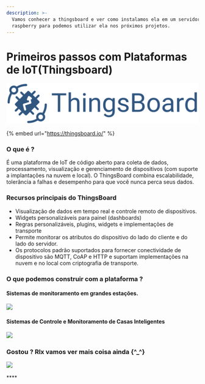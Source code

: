 ```yaml
---
description: >-
  Vamos conhecer a thingsboard e ver como instalamos ela em um servidor linux ou
  raspberry para podemos utilizar ela nos próximos projetos.
---
```


# Primeiros passos com Plataformas de IoT\(Thingsboard\)

![](../../.gitbook/assets/image%20%287%29.png)

{% embed url="https://thingsboard.io/" %}

### O que é ? 

É uma plataforma de IoT de código aberto para coleta de dados, processamento, visualização e gerenciamento de dispositivos \(com suporte a implantações na nuvem e local\). O ThingsBoard combina escalabilidade, tolerância a falhas e desempenho para que você nunca perca seus dados.

### **Recursos principais do ThingsBoard**

* Visualização de dados em tempo real e controle remoto de dispositivos.
* Widgets personalizáveis ​​para painel \(dashboards\)
* Regras personalizáveis, plugins, widgets e implementações de transporte 
* Permite monitorar os atributos do dispositivo do lado do cliente e do lado do servidor. 
* Os protocolos padrão suportados para fornecer conectividade de dispositivo são MQTT, CoAP e HTTP e suportam implementações na nuvem e no local com criptografia de transporte.

### O que podemos construir com a plataforma ? 

#### Sistemas de monitoramento em grandes estações.

![](https://d2.alternativeto.net/dist/s/thingsboard_807440_full.png?format=jpg&width=1600&height=1600&mode=min&upscale=false)

#### Sistemas de Controle e Monitoramento de Casas Inteligentes

![](https://raw.githubusercontent.com/juanengml/Maquete_Home_UTFPR/master/images/dashboard.png)

### **Gostou ?  Rlx vamos ver mais coisa ainda {^\_^}**

![](https://wiki.code-cat.com/images/7/74/Code_Delivery_Date.gif)

\*\*\*\*

